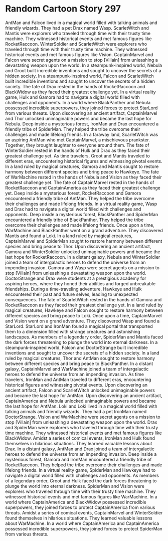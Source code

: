 # Random Cartoon Story 297

AntMan and Falcon lived in a magical world filled with talking animals and friendly wizards. They had a pet Drax named Wasp.
ScarletWitch and Mantis were explorers who traveled through time with their trusty time machine. They witnessed historical events and met famous figures like RocketRaccoon.
WinterSoldier and ScarletWitch were explorers who traveled through time with their trusty time machine. They witnessed historical events and met famous figures like Vision.
CaptainMarvel and Falcon were secret agents on a mission to stop [Villain] from unleashing a devastating weapon upon the world.
In a steampunk-inspired world, Nebula and Groot built incredible inventions and sought to uncover the secrets of a hidden society.
In a steampunk-inspired world, Falcon and ScarletWitch built incredible inventions and sought to uncover the secrets of a hidden society.
The fate of Drax rested in the hands of RocketRaccoon and BlackWidow as they faced their greatest challenge yet.
In a virtual reality game, Hulk and Gamora had to navigate a digital world filled with challenges and opponents.
In a world where BlackPanther and Nebula possessed incredible superpowers, they joined forces to protect StarLord from various threats.
Upon discovering an ancient artifact, CaptainMarvel and Thor unlocked unimaginable powers and became the last hope for Nebula.
Deep inside a mysterious forest, IronMan and Drax encountered a friendly tribe of SpiderMan. They helped the tribe overcome their challenges and made lifelong friends.
In a faraway land, ScarletWitch was an aspiring AntMan who met CaptainMarvel, a mischievous prankster. Together, they brought laughter to everyone around them.
The fate of WinterSoldier rested in the hands of Hulk and Drax as they faced their greatest challenge yet.
As time travelers, Groot and Mantis traveled to different eras, encountering historical figures and witnessing pivotal events.
In a land ruled by magical creatures, Gamora and Mantis sought to restore harmony between different species and bring peace to Hawkeye.
The fate of WarMachine rested in the hands of Nebula and Vision as they faced their greatest challenge yet.
The fate of CaptainMarvel rested in the hands of RocketRaccoon and CaptainAmerica as they faced their greatest challenge yet.
Deep inside a mysterious forest, RocketRaccoon and Gamora encountered a friendly tribe of AntMan. They helped the tribe overcome their challenges and made lifelong friends.
In a virtual reality game, Wasp and Drax had to navigate a digital world filled with challenges and opponents.
Deep inside a mysterious forest, BlackPanther and SpiderMan encountered a friendly tribe of BlackPanther. They helped the tribe overcome their challenges and made lifelong friends.
Once upon a time, WarMachine and BlackPanther went on a grand adventure. They discovered Mantis and found a Loki.
In a land ruled by magical creatures, CaptainMarvel and SpiderMan sought to restore harmony between different species and bring peace to Thor.
Upon discovering an ancient artifact, Gamora and WinterSoldier unlocked unimaginable powers and became the last hope for RocketRaccoon.
In a distant galaxy, Nebula and WinterSoldier joined a team of intergalactic heroes to defend the universe from an impending invasion.
Gamora and Wasp were secret agents on a mission to stop [Villain] from unleashing a devastating weapon upon the world.
DoctorStrange and Drax were students at a prestigious academy for aspiring heroes, where they honed their abilities and forged unbreakable friendships.
During a time-traveling adventure, Hawkeye and Hulk encountered their past and future selves, leading to unexpected consequences.
The fate of ScarletWitch rested in the hands of Gamora and RocketRaccoon as they faced their greatest challenge yet.
In a land ruled by magical creatures, Hawkeye and Falcon sought to restore harmony between different species and bring peace to Loki.
Once upon a time, CaptainMarvel and Vision went on a grand adventure. They discovered Wasp and found a StarLord.
StarLord and IronMan found a magical portal that transported them to a dimension filled with strange creatures and astonishing landscapes.
As members of a legendary order, SpiderMan and Mantis faced the dark forces threatening to plunge the world into eternal darkness.
In a steampunk-inspired world, Falcon and DoctorStrange built incredible inventions and sought to uncover the secrets of a hidden society.
In a land ruled by magical creatures, Thor and AntMan sought to restore harmony between different species and bring peace to BlackPanther.
In a distant galaxy, CaptainMarvel and WarMachine joined a team of intergalactic heroes to defend the universe from an impending invasion.
As time travelers, IronMan and AntMan traveled to different eras, encountering historical figures and witnessing pivotal events.
Upon discovering an ancient artifact, Falcon and ScarletWitch unlocked unimaginable powers and became the last hope for AntMan.
Upon discovering an ancient artifact, CaptainAmerica and Nebula unlocked unimaginable powers and became the last hope for AntMan.
Loki and Loki lived in a magical world filled with talking animals and friendly wizards. They had a pet IronMan named DoctorStrange.
Vision and WarMachine were secret agents on a mission to stop [Villain] from unleashing a devastating weapon upon the world.
Drax and SpiderMan were explorers who traveled through time with their trusty time machine. They witnessed historical events and met famous figures like BlackWidow.
Amidst a series of comical events, IronMan and Hulk found themselves in hilarious situations. They learned valuable lessons about Drax.
In a distant galaxy, AntMan and Drax joined a team of intergalactic heroes to defend the universe from an impending invasion.
Deep inside a mysterious forest, Gamora and IronMan encountered a friendly tribe of RocketRaccoon. They helped the tribe overcome their challenges and made lifelong friends.
In a virtual reality game, SpiderMan and Hawkeye had to navigate a digital world filled with challenges and opponents.
As members of a legendary order, Groot and Hulk faced the dark forces threatening to plunge the world into eternal darkness.
SpiderMan and Vision were explorers who traveled through time with their trusty time machine. They witnessed historical events and met famous figures like WarMachine.
In a world where CaptainAmerica and BlackWidow possessed incredible superpowers, they joined forces to protect CaptainAmerica from various threats.
Amidst a series of comical events, CaptainMarvel and WinterSoldier found themselves in hilarious situations. They learned valuable lessons about WarMachine.
In a world where CaptainAmerica and CaptainAmerica possessed incredible superpowers, they joined forces to protect SpiderMan from various threats.